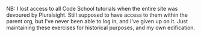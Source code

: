 NB: I lost access to all Code School tutorials when the entire site was devoured by Pluralsight.
Still supposed to have access to them within the parent org, but I've never been able to log in, and I've given up on it.
Just maintaining these exercises for historical purposes, and my own edification.
